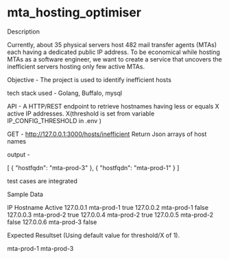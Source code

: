 # mta_hosting_optimiser

Description

Currently, about 35 physical servers host 482 mail transfer agents (MTAs) each having a dedicated public IP address. To be economical while hosting MTAs as a software engineer, we want to create a service that uncovers the inefficient servers hosting only few active MTAs.

Objective - The project is used to identify inefficient hosts

tech stack used - Golang, Buffalo, mysql

API - A HTTP/REST endpoint to retrieve hostnames having less or equals X active IP addresses. X(threshold is set from variable IP_CONFIG_THRESHOLD in .env )
 
GET - http://127.0.0.1:3000/hosts/inefficient
Return Json arrays of host names

output - 

[
 {
  "hostfqdn": "mta-prod-3"
 },
 {
  "hostfqdn": "mta-prod-1"
 }
]

test cases are integrated 

Sample Data

IP Hostname Active
127.0.0.1 mta-prod-1 true
127.0.0.2 mta-prod-1 false
127.0.0.3 mta-prod-2 true
127.0.0.4 mta-prod-2 true
127.0.0.5 mta-prod-2 false
127.0.0.6 mta-prod-3 false

Expected Resultset
(Using default value for threshold/X of 1).

mta-prod-1
mta-prod-3

